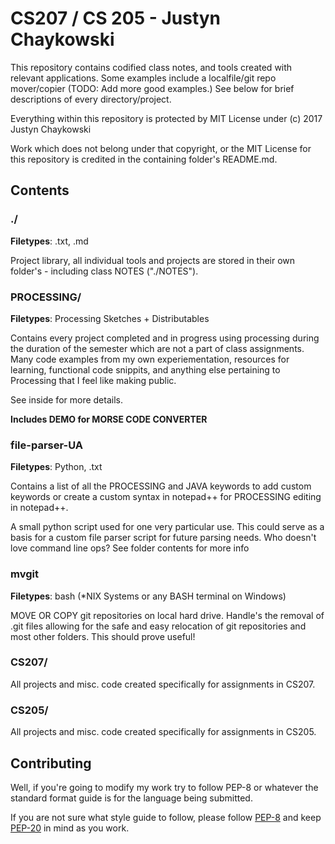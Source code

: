 # CS207 / CS 205 - Justyn Chaykowski

This repository contains codified class notes, and tools created with relevant
applications. Some examples include a localfile/git repo mover/copier (TODO: 
Add more good examples.) See below for brief descriptions of every
directory/project.

Everything within this repository is protected by MIT License under
       (c) 2017 Justyn Chaykowski
	   
Work which does not belong under that copyright, or the MIT License for this
repository is credited in the containing folder's README.md.

## Contents

### ./
**Filetypes**: .txt, .md

Project library, all individual tools and projects are stored in their own
folder's - including class NOTES ("./NOTES").

### PROCESSING/
**Filetypes**: Processing Sketches + Distributables

Contains every project completed and in progress using processing during
the duration of the semester which are not a part of class assignments.
Many code examples from my own experiementation, resources for learning,
functional code snippits, and anything else pertaining to Processing 
that I feel like making public.

See inside for more details.

**Includes DEMO for MORSE CODE CONVERTER**

### file-parser-UA
**Filetypes**: Python, .txt

Contains a list of all the PROCESSING and JAVA keywords to add custom keywords
or create a custom syntax in notepad++ for PROCESSING editing in notepad++.

A small python script used for one very particular use. This could serve as a
basis for a custom file parser script for future parsing needs. Who doesn't love
command line ops? See folder contents for more info

### mvgit
**Filetypes**: bash (*NIX Systems or any BASH terminal on Windows)

MOVE OR COPY git repositories on local hard drive. Handle's the removal of .git 
files allowing for the safe and easy relocation of git repositories and most
other folders. This should prove useful!

### CS207/

All projects and misc. code created specifically for assignments in CS207.

### CS205/

All projects and misc. code created specifically for assignments in CS205.

## Contributing
Well, if you're going to modify my work try to follow PEP-8 or whatever the
standard format guide is for the language being submitted.

If you are not sure what style guide to follow, please follow [PEP-8](https://www.python.org/dev/peps/pep-0008/)
and keep [PEP-20](https://www.python.org/dev/peps/pep-0020/) in mind as you work.